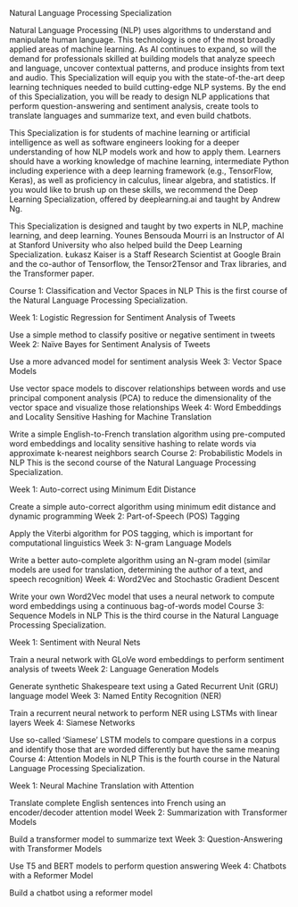Natural Language Processing Specialization

Natural Language Processing (NLP) uses algorithms to understand and manipulate human language. This technology is one of the most broadly applied areas of machine learning. As AI continues to expand, so will the demand for professionals skilled at building models that analyze speech and language, uncover contextual patterns, and produce insights from text and audio. This Specialization will equip you with the state-of-the-art deep learning techniques needed to build cutting-edge NLP systems. By the end of this Specialization, you will be ready to design NLP applications that perform question-answering and sentiment analysis, create tools to translate languages and summarize text, and even build chatbots.

This Specialization is for students of machine learning or artificial intelligence as well as software engineers looking for a deeper understanding of how NLP models work and how to apply them. Learners should have a working knowledge of machine learning, intermediate Python including experience with a deep learning framework (e.g., TensorFlow, Keras), as well as proficiency in calculus, linear algebra, and statistics. If you would like to brush up on these skills, we recommend the Deep Learning Specialization, offered by deeplearning.ai and taught by Andrew Ng.

This Specialization is designed and taught by two experts in NLP, machine learning, and deep learning. Younes Bensouda Mourri is an Instructor of AI at Stanford University who also helped build the Deep Learning Specialization. Łukasz Kaiser is a Staff Research Scientist at Google Brain and the co-author of Tensorflow, the Tensor2Tensor and Trax libraries, and the Transformer paper.

Course 1: Classification and Vector Spaces in NLP
This is the first course of the Natural Language Processing Specialization.

Week 1: Logistic Regression for Sentiment Analysis of Tweets

Use a simple method to classify positive or negative sentiment in tweets
Week 2: Naïve Bayes for Sentiment Analysis of Tweets

Use a more advanced model for sentiment analysis
Week 3: Vector Space Models

Use vector space models to discover relationships between words and use principal component analysis (PCA) to reduce the dimensionality of the vector space and visualize those relationships
Week 4: Word Embeddings and Locality Sensitive Hashing for Machine Translation

Write a simple English-to-French translation algorithm using pre-computed word embeddings and locality sensitive hashing to relate words via approximate k-nearest neighbors search
Course 2: Probabilistic Models in NLP
This is the second course of the Natural Language Processing Specialization.

Week 1: Auto-correct using Minimum Edit Distance

Create a simple auto-correct algorithm using minimum edit distance and dynamic programming
Week 2: Part-of-Speech (POS) Tagging

Apply the Viterbi algorithm for POS tagging, which is important for computational linguistics
Week 3: N-gram Language Models

Write a better auto-complete algorithm using an N-gram model (similar models are used for translation, determining the author of a text, and speech recognition)
Week 4: Word2Vec and Stochastic Gradient Descent

Write your own Word2Vec model that uses a neural network to compute word embeddings using a continuous bag-of-words model
Course 3: Sequence Models in NLP
This is the third course in the Natural Language Processing Specialization.

Week 1: Sentiment with Neural Nets

Train a neural network with GLoVe word embeddings to perform sentiment analysis of tweets
Week 2: Language Generation Models

Generate synthetic Shakespeare text using a Gated Recurrent Unit (GRU) language model
Week 3: Named Entity Recognition (NER)

Train a recurrent neural network to perform NER using LSTMs with linear layers
Week 4: Siamese Networks

Use so-called ‘Siamese’ LSTM models to compare questions in a corpus and identify those that are worded differently but have the same meaning
Course 4: Attention Models in NLP
This is the fourth course in the Natural Language Processing Specialization.

Week 1: Neural Machine Translation with Attention

Translate complete English sentences into French using an encoder/decoder attention model
Week 2: Summarization with Transformer Models

Build a transformer model to summarize text
Week 3: Question-Answering with Transformer Models

Use T5 and BERT models to perform question answering
Week 4: Chatbots with a Reformer Model

Build a chatbot using a reformer model


